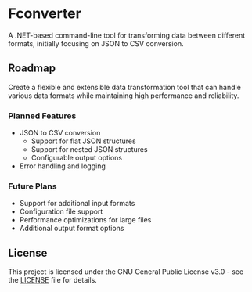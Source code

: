 # Fconverter

A .NET-based command-line tool for transforming data between different formats, initially focusing on JSON to CSV conversion.

## Roadmap

Create a flexible and extensible data transformation tool that can handle various data formats while maintaining high performance and reliability.

### Planned Features

- JSON to CSV conversion
  - Support for flat JSON structures
  - Support for nested JSON structures
  - Configurable output options
- Error handling and logging

### Future Plans

- Support for additional input formats
- Configuration file support
- Performance optimizations for large files
- Additional output format options

## License

This project is licensed under the GNU General Public License v3.0 - see the [LICENSE](LICENSE) file for details.
